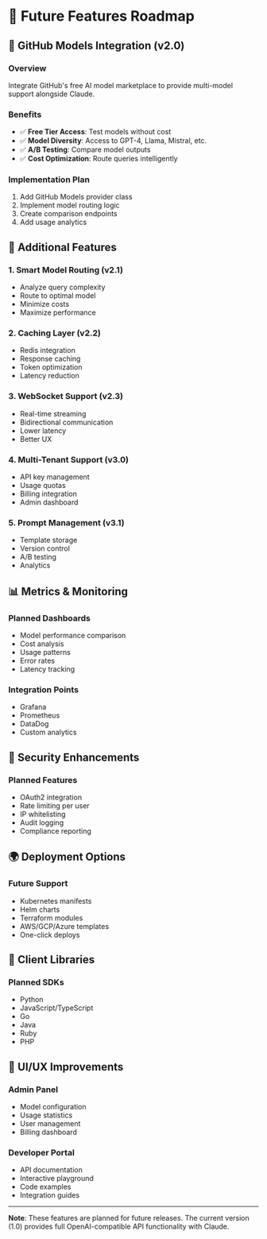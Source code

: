 # 🚀 Future Features Roadmap

## 🤖 GitHub Models Integration (v2.0)

### Overview
Integrate GitHub's free AI model marketplace to provide multi-model support alongside Claude.

### Benefits
- ✅ **Free Tier Access**: Test models without cost
- ✅ **Model Diversity**: Access to GPT-4, Llama, Mistral, etc.
- ✅ **A/B Testing**: Compare model outputs
- ✅ **Cost Optimization**: Route queries intelligently

### Implementation Plan
1. Add GitHub Models provider class
2. Implement model routing logic
3. Create comparison endpoints
4. Add usage analytics

## 🎯 Additional Features

### 1. **Smart Model Routing** (v2.1)
- Analyze query complexity
- Route to optimal model
- Minimize costs
- Maximize performance

### 2. **Caching Layer** (v2.2)
- Redis integration
- Response caching
- Token optimization
- Latency reduction

### 3. **WebSocket Support** (v2.3)
- Real-time streaming
- Bidirectional communication
- Lower latency
- Better UX

### 4. **Multi-Tenant Support** (v3.0)
- API key management
- Usage quotas
- Billing integration
- Admin dashboard

### 5. **Prompt Management** (v3.1)
- Template storage
- Version control
- A/B testing
- Analytics

## 📊 Metrics & Monitoring

### Planned Dashboards
- Model performance comparison
- Cost analysis
- Usage patterns
- Error rates
- Latency tracking

### Integration Points
- Grafana
- Prometheus
- DataDog
- Custom analytics

## 🔐 Security Enhancements

### Planned Features
- OAuth2 integration
- Rate limiting per user
- IP whitelisting
- Audit logging
- Compliance reporting

## 🌍 Deployment Options

### Future Support
- Kubernetes manifests
- Helm charts
- Terraform modules
- AWS/GCP/Azure templates
- One-click deploys

## 📱 Client Libraries

### Planned SDKs
- Python
- JavaScript/TypeScript
- Go
- Java
- Ruby
- PHP

## 🎨 UI/UX Improvements

### Admin Panel
- Model configuration
- Usage statistics
- User management
- Billing dashboard

### Developer Portal
- API documentation
- Interactive playground
- Code examples
- Integration guides

---

**Note**: These features are planned for future releases. The current version (1.0) provides full OpenAI-compatible API functionality with Claude.